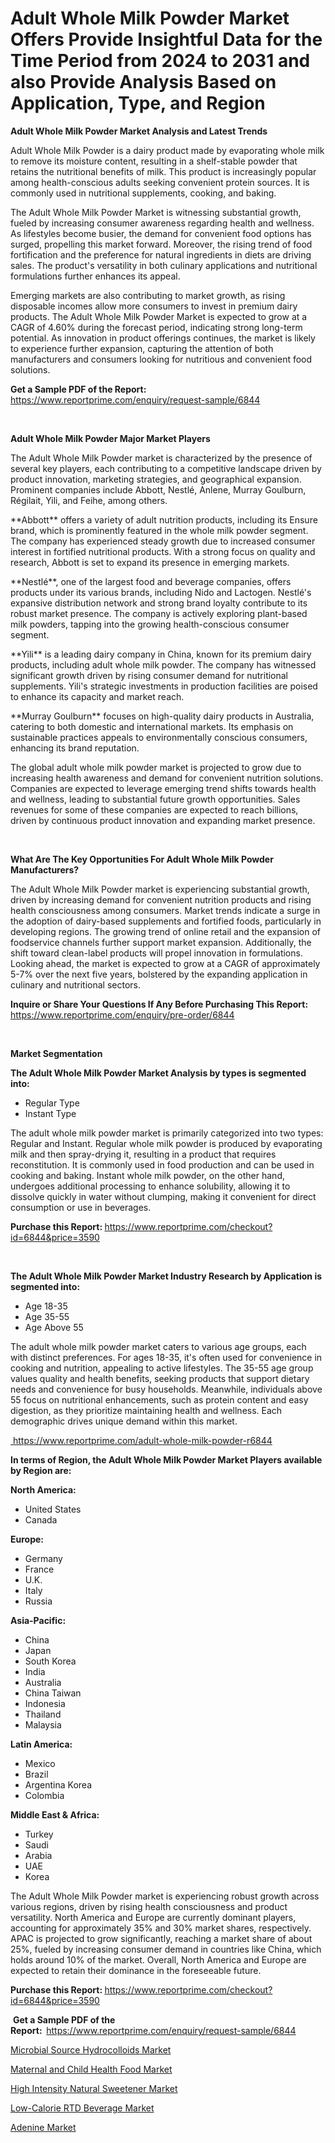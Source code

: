 <p><h1>Adult Whole Milk Powder Market Offers Provide Insightful Data for the Time Period from 2024 to 2031 and also Provide Analysis Based on Application, Type, and Region</h1></p><p><strong>Adult Whole Milk Powder Market Analysis and Latest Trends</strong></p>
<p><p>Adult Whole Milk Powder is a dairy product made by evaporating whole milk to remove its moisture content, resulting in a shelf-stable powder that retains the nutritional benefits of milk. This product is increasingly popular among health-conscious adults seeking convenient protein sources. It is commonly used in nutritional supplements, cooking, and baking.</p><p>The Adult Whole Milk Powder Market is witnessing substantial growth, fueled by increasing consumer awareness regarding health and wellness. As lifestyles become busier, the demand for convenient food options has surged, propelling this market forward. Moreover, the rising trend of food fortification and the preference for natural ingredients in diets are driving sales. The product's versatility in both culinary applications and nutritional formulations further enhances its appeal.</p><p>Emerging markets are also contributing to market growth, as rising disposable incomes allow more consumers to invest in premium dairy products. The Adult Whole Milk Powder Market is expected to grow at a CAGR of 4.60% during the forecast period, indicating strong long-term potential. As innovation in product offerings continues, the market is likely to experience further expansion, capturing the attention of both manufacturers and consumers looking for nutritious and convenient food solutions.</p></p>
<p><strong>Get a Sample PDF of the Report:&nbsp;</strong> <a href="https://www.reportprime.com/enquiry/request-sample/6844?utm_campaign=113&utm_medium=2&utm_source=Github&utm_content=ia&utm_term=10102024&utm_id=adult-whole-milk-powder">https://www.reportprime.com/enquiry/request-sample/6844</a></p>
<p>&nbsp;</p>
<p><strong>Adult Whole Milk Powder Major Market Players</strong></p>
<p><p>The Adult Whole Milk Powder market is characterized by the presence of several key players, each contributing to a competitive landscape driven by product innovation, marketing strategies, and geographical expansion. Prominent companies include Abbott, Nestlé, Anlene, Murray Goulburn, Régilait, Yili, and Feihe, among others.</p><p>**Abbott** offers a variety of adult nutrition products, including its Ensure brand, which is prominently featured in the whole milk powder segment. The company has experienced steady growth due to increased consumer interest in fortified nutritional products. With a strong focus on quality and research, Abbott is set to expand its presence in emerging markets.</p><p>**Nestlé**, one of the largest food and beverage companies, offers products under its various brands, including Nido and Lactogen. Nestlé's expansive distribution network and strong brand loyalty contribute to its robust market presence. The company is actively exploring plant-based milk powders, tapping into the growing health-conscious consumer segment.</p><p>**Yili** is a leading dairy company in China, known for its premium dairy products, including adult whole milk powder. The company has witnessed significant growth driven by rising consumer demand for nutritional supplements. Yili's strategic investments in production facilities are poised to enhance its capacity and market reach.</p><p>**Murray Goulburn** focuses on high-quality dairy products in Australia, catering to both domestic and international markets. Its emphasis on sustainable practices appeals to environmentally conscious consumers, enhancing its brand reputation.</p><p>The global adult whole milk powder market is projected to grow due to increasing health awareness and demand for convenient nutrition solutions. Companies are expected to leverage emerging trend shifts towards health and wellness, leading to substantial future growth opportunities. Sales revenues for some of these companies are expected to reach billions, driven by continuous product innovation and expanding market presence.</p></p>
<p>&nbsp;</p>
<p><strong>What Are The Key Opportunities For Adult Whole Milk Powder Manufacturers?</strong></p>
<p><p>The Adult Whole Milk Powder market is experiencing substantial growth, driven by increasing demand for convenient nutrition products and rising health consciousness among consumers. Market trends indicate a surge in the adoption of dairy-based supplements and fortified foods, particularly in developing regions. The growing trend of online retail and the expansion of foodservice channels further support market expansion. Additionally, the shift toward clean-label products will propel innovation in formulations. Looking ahead, the market is expected to grow at a CAGR of approximately 5-7% over the next five years, bolstered by the expanding application in culinary and nutritional sectors.</p></p>
<p><strong>Inquire or Share Your Questions If Any Before Purchasing This Report:</strong> <a href="https://www.reportprime.com/enquiry/pre-order/6844?utm_campaign=113&utm_medium=2&utm_source=Github&utm_content=ia&utm_term=10102024&utm_id=adult-whole-milk-powder">https://www.reportprime.com/enquiry/pre-order/6844</a></p>
<p>&nbsp;</p>
<p><strong>Market Segmentation</strong></p>
<p><strong>The Adult Whole Milk Powder Market Analysis by types is segmented into:</strong></p>
<p><ul><li>Regular Type</li><li>Instant Type</li></ul></p>
<p><p>The adult whole milk powder market is primarily categorized into two types: Regular and Instant. Regular whole milk powder is produced by evaporating milk and then spray-drying it, resulting in a product that requires reconstitution. It is commonly used in food production and can be used in cooking and baking. Instant whole milk powder, on the other hand, undergoes additional processing to enhance solubility, allowing it to dissolve quickly in water without clumping, making it convenient for direct consumption or use in beverages.</p></p>
<p><strong>Purchase this Report:&nbsp;</strong><a href="https://www.reportprime.com/checkout?id=6844&price=3590&utm_campaign=113&utm_medium=2&utm_source=Github&utm_content=ia&utm_term=10102024&utm_id=adult-whole-milk-powder">https://www.reportprime.com/checkout?id=6844&price=3590</a></p>
<p>&nbsp;</p>
<p><strong>The Adult Whole Milk Powder Market Industry Research by Application is segmented into:</strong></p>
<p><ul><li>Age 18-35</li><li>Age 35-55</li><li>Age Above 55</li></ul></p>
<p><p>The adult whole milk powder market caters to various age groups, each with distinct preferences. For ages 18-35, it's often used for convenience in cooking and nutrition, appealing to active lifestyles. The 35-55 age group values quality and health benefits, seeking products that support dietary needs and convenience for busy households. Meanwhile, individuals above 55 focus on nutritional enhancements, such as protein content and easy digestion, as they prioritize maintaining health and wellness. Each demographic drives unique demand within this market.</p></p>
<p><a href="https://www.reportprime.com/adult-whole-milk-powder-r6844?utm_campaign=113&utm_medium=2&utm_source=Github&utm_content=ia&utm_term=10102024&utm_id=adult-whole-milk-powder">&nbsp;https://www.reportprime.com/adult-whole-milk-powder-r6844</a></p>
<p><strong>In terms of Region, the Adult Whole Milk Powder Market Players available by Region are:</strong></p>
<p>
    <p> <strong> North America: </strong>
        <ul>
            <li>United States</li>
            <li>Canada</li>
        </ul>
        </p> 
    <p> <strong> Europe: </strong>
        <ul>
            <li>Germany</li>
            <li>France</li>
            <li>U.K.</li>
            <li>Italy</li>
            <li>Russia</li>
        </ul>
        </p> 
    <p> <strong> Asia-Pacific: </strong>
        <ul>
            <li>China</li>
            <li>Japan</li>
            <li>South Korea</li>
            <li>India</li>
            <li>Australia</li>
            <li>China Taiwan</li>
            <li>Indonesia</li>
            <li>Thailand</li>
            <li>Malaysia</li>
        </ul>
        </p> 
    <p> <strong> Latin America: </strong>
        <ul>
            <li>Mexico</li>
            <li>Brazil</li>
            <li>Argentina Korea</li>
            <li>Colombia</li>
        </ul>
        </p> 
    <p> <strong> Middle East & Africa: </strong>
        <ul>
            <li>Turkey</li>
            <li>Saudi</li>
            <li>Arabia</li>
            <li>UAE</li>
            <li>Korea</li>
        </ul>
    </p>
    </p>
<p><p>The Adult Whole Milk Powder market is experiencing robust growth across various regions, driven by rising health consciousness and product versatility. North America and Europe are currently dominant players, accounting for approximately 35% and 30% market shares, respectively. APAC is projected to grow significantly, reaching a market share of about 25%, fueled by increasing consumer demand in countries like China, which holds around 10% of the market. Overall, North America and Europe are expected to retain their dominance in the foreseeable future.</p></p>
<p><strong>Purchase this Report: </strong><a href="https://www.reportprime.com/checkout?id=6844&price=3590&utm_campaign=113&utm_medium=2&utm_source=Github&utm_content=ia&utm_term=10102024&utm_id=adult-whole-milk-powder">https://www.reportprime.com/checkout?id=6844&price=3590</a></p>
<p>&nbsp;<strong>Get a Sample PDF of the Report:&nbsp;&nbsp;</strong><a href="https://www.reportprime.com/enquiry/request-sample/6844?utm_campaign=113&utm_medium=2&utm_source=Github&utm_content=ia&utm_term=10102024&utm_id=adult-whole-milk-powder">https://www.reportprime.com/enquiry/request-sample/6844</a></p>
<p><strong></strong></p>
<p><p><a href="https://github.com/NathanColeman327/Market-Research-Report-List-1/blob/main/microbial-source-hydrocolloids-market.md?utm_campaign=113&utm_medium=2&utm_source=Github&utm_content=ia&utm_term=10102024&utm_id=adult-whole-milk-powder">Microbial Source Hydrocolloids Market</a></p><p><a href="https://issuu.com/reportprime-2/docs/maternal-and-child-health-food-mark_ec6bc9662586af?utm_campaign=113&utm_medium=2&utm_source=Github&utm_content=ia&utm_term=10102024&utm_id=adult-whole-milk-powder">Maternal and Child Health Food Market</a></p><p><a href="https://github.com/RuthLucas64/Market-Research-Report-List-1/blob/main/high-intensity-natural-sweetener-market.md?utm_campaign=113&utm_medium=2&utm_source=Github&utm_content=ia&utm_term=10102024&utm_id=adult-whole-milk-powder">High Intensity Natural Sweetener Market</a></p><p><a href="https://issuu.com/reportprime-2/docs/low-calorie-rtd-beverage-market-siz_efab7546ffd950?utm_campaign=113&utm_medium=2&utm_source=Github&utm_content=ia&utm_term=10102024&utm_id=adult-whole-milk-powder">Low-Calorie RTD Beverage Market</a></p><p><a href="https://www.linkedin.com/pulse/adenine-market-penetration-strategies-untapped-markets-ospaf?utm_campaign=113&utm_medium=2&utm_source=Github&utm_content=ia&utm_term=10102024&utm_id=adult-whole-milk-powder">Adenine Market</a></p></p>